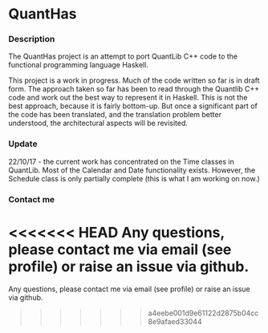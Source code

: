 # QuantHas

### Description

The QuantHas project is an attempt to port QuantLib C++ code to the functional programming language Haskell.

This project is a work in progress.  Much of the code written so far is in draft form.  The approach taken so far has been
to read through the Quantlib C++ code and work out the best way to represent it in Haskell.  This is not the best approach,
because it is fairly bottom-up.  But once a significant part of the code has been translated, and the translation problem better understood, the architectural aspects will be revisited.

### Update

22/10/17 - the current work has concentrated on the Time classes in QuantLib.  Most of the Calendar and Date
functionality exists.  However, the Schedule class is only partially complete (this is what I am working on now.)

### Contact me

<<<<<<< HEAD
Any questions, please contact me via email (see profile) or raise an issue via github.
=======
Any questions, please contact me via email (see profile) or raise an issue via github.
>>>>>>> a4eebe001d9e61122d2875b04cc8e9afaed33044
